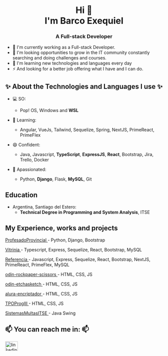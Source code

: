 <h1 align="center"> Hi 👋
<br> I'm Barco Exequiel <br></h1>

<h3 align=center>A Full-stack Developer</h3>

- 🔭 I'm currently working as a Full-stack Developer.
- 💬 I'm looking opportunities to grow in the IT community constantly searching and doing challenges and courses.
- 🌱 I'm learning new technologies and languages every day
- ⚡ And looking for a better job offering what I have and I can do.

## ✨ About the Technologies and Languages I use ✨
- 💻 SO:
  - Pop! OS, Windows and **WSL**

- 🤔 Learning:
  - Angular, VueJs, Tailwind, Sequelize, Spring, NextJS, PrimeReact, PrimeFlex
  
- 😄 Confident:
  - Java, Javascript, **TypeScript**, **ExpressJS**, **React**, Bootstrap, Jira, Trello, Docker

- 🤪 Apassionated:
  - Python, **Django**, Flask, **MySQL**, Git
  
## Education
- Argentina, Santiago del Estero:
  - **Technical Degree in Programming and System Analysis**, ITSE
  
## My Experience, works and projects

<a href="https://gestion.ispp1.edu.ar/" target="blank"> ProfesadoProvincial </a> - Python, Django, Bootstrap

<a href="https://vitrinia.com/" target="blank"> Vitrinia </a> - Typescript, Express, Sequelize, React, Bootstrap, MySQL

<a href="#" target="blank"> Referencia </a> - Javascript, Express, Sequelize, React, Bootstrap, NextJS, PrimeReact, PrimeFlex, MySQL

<a href="https://bersekiel.github.io/odin-rockpaperscissors/" target="blank"> odin-rockpaper-scissors </a> - HTML, CSS, JS

<a href="https://bersekiel.github.io/odin-etchasketch/" target="blank"> odin-etchasketch </a> - HTML, CSS, JS

<a href="https://bersekiel.github.io/alura-encriptador/" target="blank"> alura-encriptador </a> - HTML, CSS, JS

<a href="https://bersekiel.github.io/TPOProgIII" target="blank"> TPOProgIII </a> - HTML, CSS, JS

<a href="#" target="blank"> SistemasMultasITSE </a> - Java Swing

## 📫 You can reach me in: 📫

<a href="https://www.linkedin.com/in/exequielbarco/" target="blank"><img align="center" src="https://raw.githubusercontent.com/rahuldkjain/github-profile-readme-generator/master/src/images/icons/Social/linked-in-alt.svg" alt="linkedin" height="30" width="40" /></a>

